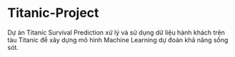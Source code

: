 # Titanic-Project
Dự án Titanic Survival Prediction xử lý và sử dụng dữ liệu hành khách trên tàu Titanic để xây dựng mô hình Machine Learning dự đoán khả năng sống sót. 
